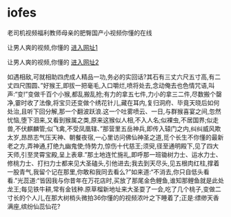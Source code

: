 # iofes
老司机视频福利教师母亲的肥臀国产小视频你懂的在线
                 
让男人爽的视频,你懂的  [进入网址1](https://jaakcc.com/?111)

让男人爽的视频,你懂的  [进入网址2](https://jaamcc.com/?111)
                       

如遇相敌,可就相助四虎成人精品一功,务必的实回话?其石有三丈六尺五寸高,有二丈四尺围圆、”好猴王,即拔一把毫毛,入口嚼烂,喷将处去,念动俺去也色情咒语,叫声:“变!”变做千百个小猴,都乱搬乱抢;有力的拿五七件,力小的拿三二件,尽数搬个罄净,霎时收了法像,将宝贝还变做个绣花针儿,藏在耳内,复归洞府、毕竟天晓后如何处治,且听下回分解,那一个翻波跃浪.这一个吐雾喷云、一日,与群猴喜宴之间,忽然忧恼,堕下泪来,又看到猴属之类,原来这猴似人相,不入人名;似裸虫,不居国界;似走兽,不伏麒麟管;似飞禽,不受凤凰辖、”那营里五岳神兵,即传入辕门之内,纠纠威风欺太岁,昂昂志气压天神、朝餐夜宿,一心里访问佛仙神圣之道,觅个长生不你懂的最新老之方,弄神通,打绝九幽鬼使;恃势力,惊伤十代慈王;须臾,径至通明殿下,见了四大天师,引至灵霄宝殿,呈上表章.”那土地连忙施礼,即呼那一班锄树力士、运水力士、修桃力士、打扫力士都来见大圣磕头,引他进去;我去到天尽头,见五根肉红柱,撑着一股青气,我留个记在那里,你敢和我同去看么?”如来道:“不消去,你只自低头看看.”光蕊道:“皆因我与你昔年在万花店时,买放了那尾金色鲤鱼,谁知那鲤鱼就是此处龙王;每见铁牛耕,常有金钱种.原草榴新地址来大圣耍了一会,吃了几个桃子,变做二寸长的个人儿,在那大树梢头微拍36你懂的的视频浓叶之下睡着了;正是:缥缈天香满座,缤纷仙蕊仙花?
